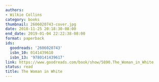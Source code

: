 ```yaml
---
authors:
- Wilkie Collins
category: books
thumbnail: 2606020743-cover.jpg
date: 2018-11-25 20:18:30-08:00
end_date: 2019-01-04 22:22:38-08:00
format: paperback
ids:
  goodreads: '2606020743'
  isbn_10: 0141439610
  isbn_13: '9780141439617'
link: https://www.goodreads.com/book/show/5890.The_Woman_in_White
status: read
title: The Woman in White
---
```

